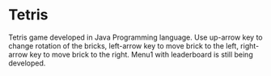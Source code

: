 # Tetris
Tetris game developed in Java Programming language.
Use up-arrow key to change rotation of the bricks, left-arrow key to move brick to the left, right-arrow key to move brick to the right.
Menu1 with leaderboard is still being developed.

